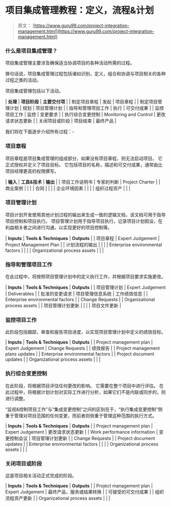# 项目集成管理教程：定义，流程&计划

> 原文： [https://www.guru99.com/project-integration-management.html](https://www.guru99.com/project-integration-management.html)

### 什么是项目集成管理？

项目集成管理主要涉及确保适当协调项目的各种活动所需的过程。

换句话说，项目集成管理过程包括诸如识别，定义，组合和协调与项目相关的各种过程之类的活动。

项目集成管理包括以下活动。

| **处理** | **项目阶段** | **主要交付项** |
| 制定项目章程 | 发起 | 项目章程 |
| 制定项目管理计划 | 规划 | 项目管理计划 |
| 指导和管理项目工作 | 执行 | 可交付成果 |
| 监控项目工作 | 监控 | 变更要求 |
| 执行综合变更控制 | Monitoring and Control | 更改请求状态更新 |
| 关闭项目或阶段 | 项目结束 | 最终产品 |

我们将在下面逐步介绍所有过程：-

### 项目章程

项目章程是项目集成管理的组成部分，如果没有项目章程，则无法启动项目。 它正式授权并定义了项目目标。 它包括项目的名称，描述和可交付成果，通常由比项目经理更高的权限撰写。

| **输入** | **工具&技术** | **输出** |
| 项目工作说明书 | 专家的判断 | Project Charter |
| 商业案例 |  |  |
| 合同 |  |  |
| 企业环境因素 |  |  |
| 组织过程资产 |  |  |

### 项目管理计划

项目计划开发使用其他计划过程的输出来生成一致的逻辑文档，该文档可用于指导项目控制和项目执行。 项目管理计划用于指导项目执行，记录项目计划假设，在利益相关者之间进行沟通，以实现更好的项目控制等。

| **Inputs** | **Tools & Techniques** | **Outputs** |
| 项目章程 | Expert Judgement | Project Management Plan |
| 计划流程的输出 |  |  |
| Enterprise environmental factors |  |  |
| Organizational process assets |  |  |

### 指导和管理项目工作

在此过程中，将按照项目管理计划中的定义执行工作，并根据项目要求实施更改。

| **Inputs** | **Tools & Techniques** | **Outputs** |
| 项目管理计划 | Expert Judgement | Deliverables |
| 批准的变更请求 | 项目管理信息系统 | 工作绩效信息 |
| Enterprise environmental factors |  | Change Requests |
| Organizational process assets |  | 项目管理计划更新 |
|  |  | 项目文件更新 |

### 监控项目工作

此阶段包括跟踪，审查和报告项目进度，以实现项目管理计划中定义的绩效目标。

| **Inputs** | **Tools & Techniques** | **Outputs** |
| Project management plan | Expert Judgement | Change Requests |
| 绩效报告 |  | Project management plans updates |
| Enterprise environmental factors |  | Project document updates |
| Organizational process assets |  |  |

### 执行综合变更控制

在此阶段，将根据项目评估任何更改的影响。 它需要在整个项目中进行评估。 在此过程中，将根据计划计划对实际工作进行分析，如果它们不是内联或同步的，则进行调整。

“监视&控制项目工作”与“集成变更控制”之间的区别在于，“执行集成变更控制”侧重于管理对项目范围的任何变更，而前者则侧重于管理这种范围的执行方式。

| **Inputs** | **Tools & Techniques** | **Outputs** |
| Project management plan | Expert Judgement | 更改请求状态更新 |
| Work performance information | 变更控制会议 | 项目管理计划更新 |
| Change Requests |  | Project document updates |
| Enterprise environmental factors |  |  |
| Organizational process assets |  |  |

### 关闭项目或阶段

这是项目相关活动正式完成的阶段。

| **Inputs** | **Tools & Techniques** | **Outputs** |
| Project management plan | Expert Judgement | 最终产品，服务或结果转换 |
| 可接受的可交付成果 |  | 组织流程资产更新 |
| Organizational process assets |  |  |